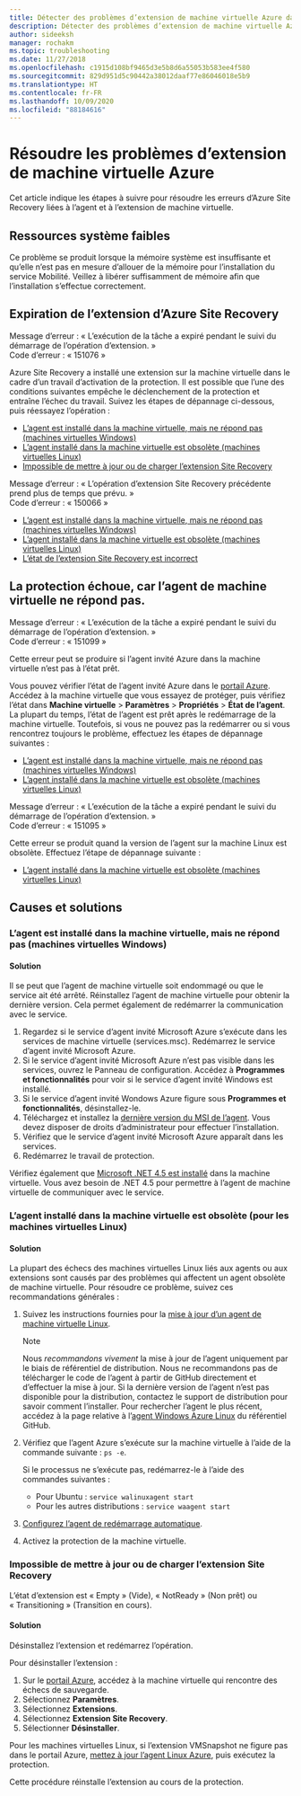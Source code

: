 ```yaml
---
title: Détecter des problèmes d’extension de machine virtuelle Azure dans la récupération d’urgence de machines virtuelles VMware avec Azure Site Recovery
description: Détecter des problèmes d’extension de machine virtuelle Azure dans la récupération d’urgence de machines virtuelles VMware avec Azure Site Recovery
author: sideeksh
manager: rochakm
ms.topic: troubleshooting
ms.date: 11/27/2018
ms.openlocfilehash: c1915d108bf9465d3e5b8d6a55053b583ee4f580
ms.sourcegitcommit: 829d951d5c90442a38012daaf77e86046018e5b9
ms.translationtype: HT
ms.contentlocale: fr-FR
ms.lasthandoff: 10/09/2020
ms.locfileid: "88184616"
---
```

# <a name="troubleshoot-azure-vm-extension-issues"></a>Résoudre les problèmes d’extension de machine virtuelle Azure

Cet article indique les étapes à suivre pour résoudre les erreurs d’Azure Site Recovery liées à l’agent et à l’extension de machine virtuelle.

## <a name="low-system-resources"></a>Ressources système faibles

Ce problème se produit lorsque la mémoire système est insuffisante et qu’elle n’est pas en mesure d’allouer de la mémoire pour l’installation du service Mobilité. Veillez à libérer suffisamment de mémoire afin que l’installation s’effectue correctement.

## <a name="azure-site-recovery-extension-time-out"></a>Expiration de l’extension d’Azure Site Recovery  

Message d’erreur : « L’exécution de la tâche a expiré pendant le suivi du démarrage de l’opération d’extension. »<br>
Code d’erreur : « 151076 »

 Azure Site Recovery a installé une extension sur la machine virtuelle dans le cadre d’un travail d’activation de la protection. Il est possible que l’une des conditions suivantes empêche le déclenchement de la protection et entraîne l’échec du travail. Suivez les étapes de dépannage ci-dessous, puis réessayez l’opération :

- [L’agent est installé dans la machine virtuelle, mais ne répond pas (machines virtuelles Windows)](#the-agent-installed-in-the-vm-but-unresponsive-for-windows-vms)
- [L’agent installé dans la machine virtuelle est obsolète (machines virtuelles Linux)](#the-agent-installed-in-the-vm-is-out-of-date-for-linux-vms)
- [Impossible de mettre à jour ou de charger l’extension Site Recovery](#the-site-recovery-extension-fails-to-update-or-load)

Message d’erreur : « L’opération d’extension Site Recovery précédente prend plus de temps que prévu. »<br>
Code d’erreur : « 150066 »

- [L’agent est installé dans la machine virtuelle, mais ne répond pas (machines virtuelles Windows)](#the-agent-installed-in-the-vm-but-unresponsive-for-windows-vms)
- [L’agent installé dans la machine virtuelle est obsolète (machines virtuelles Linux)](#the-agent-installed-in-the-vm-is-out-of-date-for-linux-vms)
- [L’état de l’extension Site Recovery est incorrect](#the-site-recovery-extension-fails-to-update-or-load)

## <a name="protection-fails-because-the-vm-agent-is-unresponsive"></a>La protection échoue, car l’agent de machine virtuelle ne répond pas.

Message d’erreur : « L’exécution de la tâche a expiré pendant le suivi du démarrage de l’opération d’extension. »<br>
Code d’erreur : « 151099 »

Cette erreur peut se produire si l’agent invité Azure dans la machine virtuelle n’est pas à l’état prêt.

Vous pouvez vérifier l’état de l’agent invité Azure dans le [portail Azure](https://portal.azure.com/). Accédez à la machine virtuelle que vous essayez de protéger, puis vérifiez l’état dans **Machine virtuelle** > **Paramètres** > **Propriétés** > **État de l’agent**. La plupart du temps, l’état de l’agent est prêt après le redémarrage de la machine virtuelle. Toutefois, si vous ne pouvez pas la redémarrer ou si vous rencontrez toujours le problème, effectuez les étapes de dépannage suivantes :

- [L’agent est installé dans la machine virtuelle, mais ne répond pas (machines virtuelles Windows)](#the-agent-installed-in-the-vm-but-unresponsive-for-windows-vms)
- [L’agent installé dans la machine virtuelle est obsolète (machines virtuelles Linux)](#the-agent-installed-in-the-vm-is-out-of-date-for-linux-vms)


Message d’erreur : « L’exécution de la tâche a expiré pendant le suivi du démarrage de l’opération d’extension. »<br>
Code d’erreur : « 151095 »

Cette erreur se produit quand la version de l’agent sur la machine Linux est obsolète. Effectuez l’étape de dépannage suivante :

- [L’agent installé dans la machine virtuelle est obsolète (machines virtuelles Linux)](#the-agent-installed-in-the-vm-is-out-of-date-for-linux-vms)  

## <a name="causes-and-solutions"></a>Causes et solutions

### <a name="the-agent-is-installed-in-the-vm-but-its-unresponsive-for-windows-vms"></a><a name="the-agent-installed-in-the-vm-but-unresponsive-for-windows-vms"></a>L’agent est installé dans la machine virtuelle, mais ne répond pas (machines virtuelles Windows)

#### <a name="solution"></a>Solution
Il se peut que l’agent de machine virtuelle soit endommagé ou que le service ait été arrêté. Réinstallez l’agent de machine virtuelle pour obtenir la dernière version. Cela permet également de redémarrer la communication avec le service.

1. Regardez si le service d’agent invité Microsoft Azure s’exécute dans les services de machine virtuelle (services.msc). Redémarrez le service d’agent invité Microsoft Azure.    
1. Si le service d’agent invité Microsoft Azure n’est pas visible dans les services, ouvrez le Panneau de configuration. Accédez à **Programmes et fonctionnalités** pour voir si le service d’agent invité Windows est installé.
1. Si le service d’agent invité Wondows Azure figure sous **Programmes et fonctionnalités**, désinstallez-le.
1. Téléchargez et installez la [dernière version du MSI de l’agent](https://go.microsoft.com/fwlink/?LinkID=394789&clcid=0x409). Vous devez disposer de droits d’administrateur pour effectuer l’installation.
1. Vérifiez que le service d’agent invité Microsoft Azure apparaît dans les services.
1. Redémarrez le travail de protection.

Vérifiez également que [Microsoft .NET 4.5 est installé](/dotnet/framework/migration-guide/how-to-determine-which-versions-are-installed) dans la machine virtuelle. Vous avez besoin de .NET 4.5 pour permettre à l’agent de machine virtuelle de communiquer avec le service.

### <a name="the-agent-installed-in-the-vm-is-out-of-date-for-linux-vms"></a>L’agent installé dans la machine virtuelle est obsolète (pour les machines virtuelles Linux)

#### <a name="solution"></a>Solution
La plupart des échecs des machines virtuelles Linux liés aux agents ou aux extensions sont causés par des problèmes qui affectent un agent obsolète de machine virtuelle. Pour résoudre ce problème, suivez ces recommandations générales :

1. Suivez les instructions fournies pour la [mise à jour d’un agent de machine virtuelle Linux](../virtual-machines/extensions/update-linux-agent.md).

   > [!NOTE]
   > Nous *recommandons vivement* la mise à jour de l’agent uniquement par le biais de référentiel de distribution. Nous ne recommandons pas de télécharger le code de l’agent à partir de GitHub directement et d’effectuer la mise à jour. Si la dernière version de l’agent n’est pas disponible pour la distribution, contactez le support de distribution pour savoir comment l’installer. Pour rechercher l’agent le plus récent, accédez à la page relative à l’[agent Windows Azure Linux](https://github.com/Azure/WALinuxAgent/releases) du référentiel GitHub.

1. Vérifiez que l’agent Azure s’exécute sur la machine virtuelle à l’aide de la commande suivante : `ps -e`.

   Si le processus ne s’exécute pas, redémarrez-le à l’aide des commandes suivantes :

   - Pour Ubuntu : `service walinuxagent start`
   - Pour les autres distributions : `service waagent start`

1. [Configurez l’agent de redémarrage automatique](https://github.com/Azure/WALinuxAgent/wiki/Known-Issues#mitigate_agent_crash).
1. Activez la protection de la machine virtuelle.

### <a name="the-site-recovery-extension-fails-to-update-or-load"></a>Impossible de mettre à jour ou de charger l’extension Site Recovery

L’état d’extension est « Empty » (Vide), « NotReady » (Non prêt) ou « Transitioning » (Transition en cours).

#### <a name="solution"></a>Solution

Désinstallez l’extension et redémarrez l’opération.

Pour désinstaller l’extension :

1. Sur le [portail Azure](https://portal.azure.com/), accédez à la machine virtuelle qui rencontre des échecs de sauvegarde.
1. Sélectionnez **Paramètres**.
1. Sélectionnez **Extensions**.
1. Sélectionnez **Extension Site Recovery**.
1. Sélectionner **Désinstaller**.

Pour les machines virtuelles Linux, si l’extension VMSnapshot ne figure pas dans le portail Azure, [mettez à jour l’agent Linux Azure](../virtual-machines/extensions/update-linux-agent.md), puis exécutez la protection.

Cette procédure réinstalle l’extension au cours de la protection.
